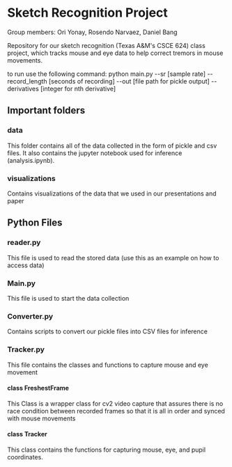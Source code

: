 # Sketch Recognition Project
Group members: Ori Yonay, Rosendo Narvaez, Daniel Bang

Repository for our sketch recognition (Texas A&M's CSCE 624) class project, which tracks mouse and eye data to help correct tremors in mouse movements.

to run use the following command:
python main.py --sr [sample rate] --record_length [seconds of recording] --out [file path for pickle output] --derivatives [integer for nth derivative]

## Important folders
### data
This folder contains all of the data collected in the form of pickle and csv files. It also contains the jupyter notebook used for inference (analysis.ipynb).

### visualizations
Contains visualizations of the data that we used in our presentations and paper


## Python Files
### reader.py
This file is used to read the stored data
(use this as an example on how to access data)
### Main.py
This file is used to start the data collection

### Converter.py
Contains scripts to convert our pickle files into CSV files for inference

### Tracker.py
This file contains the classes and functions to capture mouse and eye movement

#### class FreshestFrame
This Class is a wrapper class for cv2 video capture that assures there is no race condition between recorded frames so that it is all in order and synced with mouse movements
#### class Tracker
This class contains the functions for capturing mouse, eye, and pupil coordinates.
